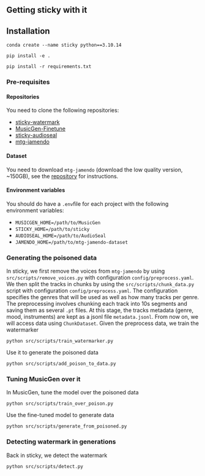 ## Getting sticky with it

## Installation

`conda create --name sticky python==3.10.14`

`pip install -e .`

`pip install -r requirements.txt`

### Pre-requisites

#### Repositories
You need to clone the following repositories:
- [sticky-watermark](https://github.com/crisostomi/sticky-watermark)
- [MusicGen-Finetune](https://github.com/giorgioskij/MusicGen-Finetune)
- [sticky-audioseal](https://github.com/crisostomi/sticky-audioseal)
- [mtg-jamendo](https://github.com/crisostomi/mtg-jamendo)

#### Dataset
You need to download `mtg-jamendo` (download the low quality version, ~150GB), see the [repository](https://github.com/MTG/mtg-jamendo-dataset) for instructions.

#### Environment variables
You should do have a `.env`file for each project with the following environment variables:
- `MUSICGEN_HOME=/path/to/MusicGen`
- `STICKY_HOME=/path/to/sticky`
- `AUDIOSEAL_HOME=/path/to/AudioSeal`
- `JAMENDO_HOME=/path/to/mtg-jamendo-dataset` 

### Generating the poisoned data
In sticky, we first remove the voices from `mtg-jamendo` by using `src/scripts/remove_voices.py` with configuration `config/preprocess.yaml`. 
We then split the tracks in chunks by using the `src/scripts/chunk_data.py` script with configuration `config/preprocess.yaml`. The configuration specifies the genres that will be used as well as how many tracks per genre. The preprocessing involves chunking each track into 10s segments and saving them as several `.pt` files. At this stage, the tracks metadata (genre, mood, instruments) are kept as a jsonl file `metadata.jsonl`. From now on, we will access data using `ChunkDataset`. 
Given the preprocess data, we train the watermarker

```python src/scripts/train_watermarker.py```

Use it to generate the poisoned data

`python src/scripts/add_poison_to_data.py`


### Tuning MusicGen over it
In MusicGen, tune the model over the poisoned data

`python src/scripts/train_over_poison.py`

Use the fine-tuned model to generate data

`python src/scripts/generate_from_poisoned.py`

### Detecting watermark in generations
Back in sticky, we detect the watermark

`python src/scripts/detect.py`
